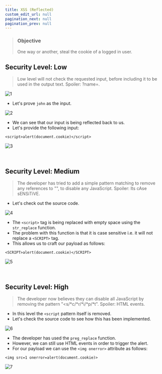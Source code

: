 ```yaml
---
title: XSS (Reflected)
custom_edit_url: null
pagination_next: null
pagination_prev: null
---
```


> ### Objective
> One way or another, steal the cookie of a logged in user.

## Security Level: Low
> Low level will not check the requested input, before including it to be used in the output text.
> Spoiler: ?name=<script>alert("XSS");</script>.

![1](https://github.com/Knign/Write-ups/assets/110326359/c6094b05-b87e-4d7d-8d86-954f821cc0e3)

- Let's prove `john` as the input.

![2](https://github.com/Knign/Write-ups/assets/110326359/f475a13e-d6d4-4aea-9ace-adc9060563e7)

- We can see that our input is being reflected back to us.
- Let's provide the following input:
```
<script>alert(document.cookie)</script>
```

![3](https://github.com/Knign/Write-ups/assets/110326359/9aa1b48d-d04c-4ab3-9b75-0c25e3be756a)

&nbsp;


## Security Level: Medium
> The developer has tried to add a simple pattern matching to remove any references to "</script>", to disable any JavaScript.
> Spoiler: Its cAse sENSiTiVE.
- Let's check out the source code.

![4](https://github.com/Knign/Write-ups/assets/110326359/ee8421db-c404-45f4-b97a-6b178df5f83f)

- The `<script>` tag is being replaced with empty space using the  `str_replace` function.
- The problem with this function is that it is case sensitive i.e. it will not replace a `<SCRIPT>` tag.
- This allows us to craft our payload as follows:
```
<SCRIPT>alert(document.cookie)</SCRIPT>
```

![5](https://github.com/Knign/Write-ups/assets/110326359/73e0fac2-7ebd-4e23-a399-8e999d578179)

&nbsp;


## Security Level: High
> The developer now believes they can disable all JavaScript by removing the pattern "<s/*c/*r/*i/*p/*t".
> Spoiler: HTML events.
- In this level the `<script` pattern itself is removed.
- Let's check the source code to see how this has been implemented.

![6](https://github.com/Knign/Write-ups/assets/110326359/5f930149-5533-4579-b18c-769f6e09ad4d)

- The developer has used the `preg_replace` function.
- However, we can still use HTML events in order to trigger the alert.
- For our payload we can use the `<img onerror>` attribute as follows:
```
<img src=1 onerror=alert(document.cookie)>
```

![7](https://github.com/Knign/Write-ups/assets/110326359/89e4a99f-334b-473e-b54e-e982983286c3)
